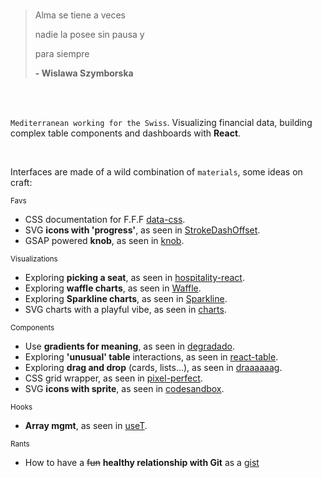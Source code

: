 

<!---
polmoneys/polmoneys is a ✨ special ✨ repository because its `README.md` (this file) appears on your GitHub profile.
You can click the Preview link to take a look at your changes.
--->
<br/>

>Alma se tiene a veces 
>
>nadie la posee sin pausa y
>
>para siempre
>
>**- Wislawa Szymborska**


<br/>
<br/>

`Mediterranean working for the Swiss`. Visualizing financial data, building complex table components and dashboards with **React**.

<br/>

Interfaces are made of a wild combination of `materials`, some ideas on craft: 

<sub>Favs</sub>
- CSS documentation for F.F.F [data-css](https://github.com/polmoneys/data-css).
- SVG **icons with 'progress'**, as seen in [StrokeDashOffset](https://github.com/polmoneys/StrokeDashoffset).
- GSAP powered **knob**, as seen in [knob](https://github.com/polmoneys/knob).

<sub>Visualizations</sub>
- Exploring **picking a seat**, as seen in [hospitality-react](https://github.com/polmoneys/hospitality-react).
- Exploring **waffle charts**, as seen in [Waffle](https://github.com/polmoneys/Waffle).
- Exploring **Sparkline charts**, as seen in [Sparkline](https://github.com/polmoneys/Sparkline).
- SVG charts with a playful vibe, as seen in [charts](https://github.com/polmoneys/charts).

<sub>Components</sub>
- Use **gradients for meaning**, as seen in [degradado](https://github.com/polmoneys/degradado).
- Exploring **'unusual' table** interactions, as seen in [react-table](https://github.com/polmoneys/react-table).
- Exploring **drag and drop** (cards, lists...), as seen in [draaaaaag](https://github.com/polmoneys/draaaaaag).
- CSS grid wrapper, as seen in [pixel-perfect](https://github.com/polmoneys/pixel-perfect).
- SVG **icons with sprite**, as seen in [codesandbox](https://codesandbox.io/s/icon-svg-sprite-jgppz5).

<sub>Hooks</sub>
- **Array mgmt**, as seen in [useT](https://github.com/polmoneys/useT).

<sub>Rants</sub>
- How to have a ~~fun~~ **healthy relationship with Git** as a [gist](https://gist.github.com/polmoneys/28c63f2a8b23b82b4b80378f85dfedf8)


